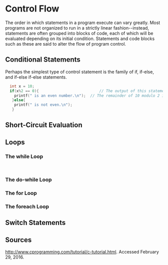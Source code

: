 # Control Flow

The order in which statements in a program execute can vary greatly. Most programs are not organized to run in a strictly linear fashion--instead, statements are often grouped into blocks of code, each of which will be evaluated depending on its initial condition. Statements and code blocks such as these are said to alter the flow of program control. 

## Conditional Statements

Perhaps the simplest type of control statement is the family of if, if-else, and if-else if-else statements. 

```c
  int x = 10;
  if(x%2 == 0){                           // The output of this statement will be: "10 is an even number."
	printf(" is an even number.\n");  // The remainder of 10 modulo 2 is 0, thus the condition is true
   }else{
	printf(" is not even.\n");
   }
```


## Short-Circuit Evaluation

## Loops

### The while Loop

```c
  
```

### The do-while Loop

### The for Loop

### The foreach Loop

## Switch Statements

## Sources

http://www.cprogramming.com/tutorial/c-tutorial.html. Accessed February 29, 2016.
